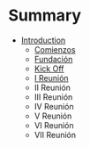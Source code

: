 # Summary

* [Introduction](README.md)
   * [Comienzos](comienzos.md)
   * [Fundación](fundacion.md)
   * [Kick Off](kick_off.md)
   * [I Reunión](i_reunion.md)
   * II Reunión
   * III Reunión
   * IV Reunión
   * V Reunión
   * VI Reunión
   * VII Reunión

